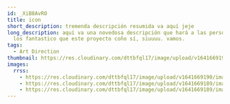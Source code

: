 ```yaml
---
id: _XiB8AvRO
title: icon
short_description: tremenda descripción resumida va aquí jeje
long_description: aquí va una novedosa descripción que hará a las personas saber
  los fantastico que este proyecto coño sí, siuuuu. vamos.
tags:
  - Art Direction
thumbnail: https://res.cloudinary.com/dttbfql17/image/upload/v1641669190/image1_fszaxx.jpg
images:
  rrss:
    - https://res.cloudinary.com/dttbfql17/image/upload/v1641669190/image1_fszaxx.jpg
    - https://res.cloudinary.com/dttbfql17/image/upload/v1641669189/image2_varbi0.jpg
    - https://res.cloudinary.com/dttbfql17/image/upload/v1641669189/image3_m6vnmv.jpg
---
```

